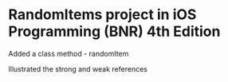 
# RandomItems project in iOS Programming (BNR) 4th Edition
Added a class method - randomItem

Illustrated the strong and weak references
